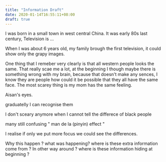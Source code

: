 ```yaml
---
title: "Information Draft"
date: 2020-01-14T16:55:11+08:00
draft: true
---
```


I was born in a small town in west central China. It was early 80s last century, Television is ... 

When I was about 6 years old, my family brough the first television, it could show only the grapy images. 

One thing that I remeber very clearly is that all western people looks the same. That really scae me a lot, at the beginning I though maybe there is something wrong with my brain, because that doesn't make any sences, I know they are people how could it be possible that they all have the same face. The most scarey thing is my mom has the same feeling. 

Aisan's eyes. 

graduatelly I can recognise them 

I don't sceary anymore when I cannot tell the differece of black people

many still confusing  " man de la (pinyin) effect "


I realise if only we put more focus we could see the differences. 


Why this happen ? 
what was happening? 
where is these extra information come from ? In other way around ? 
where is these information hiding at beginning ? 